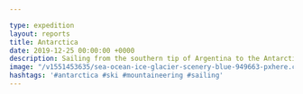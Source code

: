 ```yaml
---

type: expedition
layout: reports
title: Antarctica
date: 2019-12-25 00:00:00 +0000
description: Sailing from the southern tip of Argentina to the Antarctic peninsula for a month long ski-mountaineering expedition.
image: "/v1551453635/sea-ocean-ice-glacier-scenery-blue-949663-pxhere.com_jf4vos.jpg"
hashtags: '#antarctica #ski #mountaineering #sailing'
---
```

